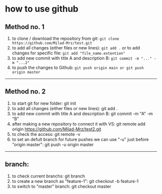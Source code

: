 # how to use github

## Method no. 1
1. to clone / download the repository from git: ``` git clone https://github.com/Milad-Mrz/test.git ```
2. to add all changes (either files or new lines): ``` git add . ``` 
or to add changes for specific file: ``` git add "file_name.extention" ```  
3. to add new commit with title A and description B: ``` git commit -m "..." -m "...2" ```
4. to push the changes to Github: ``` git push origin main or git push origin master ```

---------------------------

## Method no. 2
1. to start git for new folder: 
git init
2. to add all changes (either files or new lines): 
git add .
3. to add new commit with title A and description B: 
git commit -m "A" -m "B"
4. after making a new repository to connect it with VS: 
git remote add origin https://github.com/Milad-Mrz/test2.git
5. to check the access: 
git remote -v
6. to set an defult branch for future pushes we can use  "-u" just before "origin master": 
git push -u origin master

-------------------------------------------------

## branch:
1. to check current branchs: 
git branch
2. to create a new branch as "feature-1": 
git checkout -b feature-1
3. to switch to "master" branch: 
git checkout master